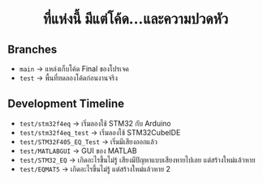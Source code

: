 <div align="center"><h1>ที่แห่งนี้ มีแต่โค้ด...และความปวดหัว</h1></div>

## Branches
- `main` -> แหล่งเก็บโค้ด Final ของโปรเจค
- `test` -> พื้นที่ทดลองโค้ดก่อนงานจริง

## Development Timeline
- `test/stm32f4eq` -> เริ่มลองใช้ STM32 กับ Arduino
- `test/stm32f4eq_test` -> เริ่มลองใช้ STM32CubeIDE
- `test/STM32F405_EQ_Test` -> เริ่มมีเสียงออกแล้ว
- `test/MATLABGUI` -> GUI ของ MATLAB
- `test/STM32_EQ` -> เกิดอะไรขึ้นไม่รู้ เสียงมีปัญหาแบบเสียงหายไปเลย แต่สร้างใหม่แล้วหาย
- `test/EQMAT5` -> เกิดอะไรขึ้นไม่รู้ แต่สร้างใหม่แล้วหาย 2
